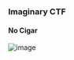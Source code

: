 <h3> Imaginary CTF </h3>

#### No Cigar
![image](https://github.com/h4ckyou/h4ckyou.github.io/assets/127159644/7a735661-bd09-4e7c-bd72-243e04861359)
